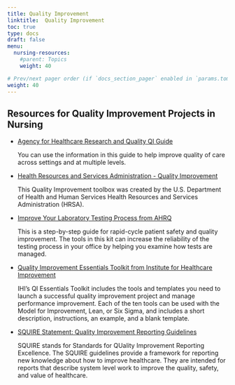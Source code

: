 ```yaml
---
title: Quality Improvement
linktitle:  Quality Improvement
toc: true
type: docs
draft: false
menu:
  nursing-resources:
    #parent: Topics
    weight: 40

# Prev/next pager order (if `docs_section_pager` enabled in `params.toml`)
weight: 40
---
```




## Resources for Quality Improvement Projects in Nursing


* [Agency for Healthcare Research and Quality QI Guide](http://www.ahrq.gov/professionals/systems/monahrq/myqi/nursing.html)
  
  You can use the information in this guide to help improve quality of care across settings and at multiple levels.
  
* [Health Resources and Services Administration - Quality Improvement](https://www.hrsa.gov/sites/default/files/quality/toolbox/508pdfs/qualityimprovement.pdf)
  
  This Quality Improvement toolbox was created by the U.S. Department of Health and Human Services Health Resources and Services Administration (HRSA).
* [Improve Your Laboratory Testing Process from AHRQ](https://www.ahrq.gov/hai/tools/ambulatory-care/lab-testing-toolkit.html)

  This is a step-by-step guide for rapid-cycle patient safety and quality improvement. The tools in this kit can increase the reliability of the testing process in your office by helping you examine how tests are managed.
* [Quality Improvement Essentials Toolkit from Institute for Healthcare Improvement](www.ihi.org/resources/Pages/Tools/Quality-Improvement-Essentials-Toolkit.aspx)
  
  IHI’s QI Essentials Toolkit includes the tools and templates you need to launch a successful quality improvement project and manage performance improvement. Each of the ten tools can be used with the Model for Improvement, Lean, or Six Sigma, and includes a short description, instructions, an example, and a blank template.
* [SQUIRE Statement: Quality Improvement Reporting Guidelines](http://www.squire-statement.org/)
  
  SQUIRE stands for Standards for QUality Improvement Reporting Excellence. The SQUIRE guidelines provide a framework for reporting new knowledge about how to improve healthcare. They are intended for reports that describe system level work to improve the quality, safety, and value of healthcare.



